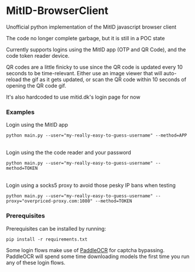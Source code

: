 # MitID-BrowserClient
Unofficial python implementation of the MitID javascript browser client

The code no longer complete garbage, but it is still in a POC state

Currently supports logins using the MitID app (OTP and QR Code), and the code token reader device.

QR codes are a little finicky to use since the QR code is updated every 10 seconds to be time-relevant.
Either use an image viewer that will auto-reload the gif as it gets updated, or scan the QR code within 10 seconds of opening the QR code gif.

It's also hardcoded to use mitid.dk's login page for now

### Examples
Login using the MitID app
```
python main.py --user="my-really-easy-to-guess-username" --method=APP
```
\
Login using the the code reader and your password
```
python main.py --user="my-really-easy-to-guess-username" --method=TOKEN
```
\
Login using a socks5 proxy to avoid those pesky IP bans when testing
```
python main.py --user="my-really-easy-to-guess-username" --proxy="overpriced-proxy.com:1080" --method=TOKEN
```

### Prerequisites
Prerequisites can be installed by running:
```
pip install -r requirements.txt
```

Some login flows make use of [PaddleOCR](https://github.com/PaddlePaddle/PaddleOCR) for captcha bypassing.
PaddleOCR will spend some time downloading models the first time you run any of these login flows.
